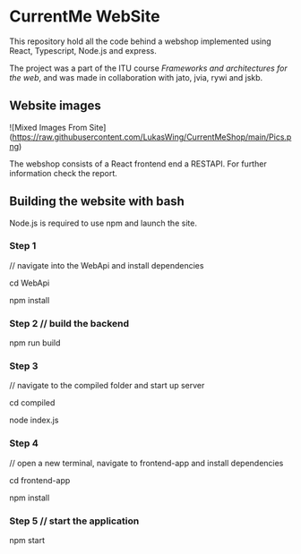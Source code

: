 # CurrentMe WebSite
This repository hold all the code behind a webshop implemented using React, Typescript, Node.js and express.

The project was a part of the ITU course *Frameworks and architectures for the web*, and was made in
collaboration with jato, jvia, rywi and jskb.

## Website images
![Mixed Images From Site]
(https://raw.githubusercontent.com/LukasWing/CurrentMeShop/main/Pics.png)

The webshop consists of a React frontend end a RESTAPI. For further information check the report.

## Building the website with bash
Node.js is required to use npm and launch the site.
### Step 1 
// navigate into the WebApi and install dependencies

cd WebApi

npm install

### Step 2 // build the backend
npm run build

### Step 3 
// navigate to the compiled folder and start up server

cd compiled

node index.js

### Step 4 
// open a new terminal, navigate to frontend-app and install dependencies

cd frontend-app

npm install

### Step 5 // start the application
npm start
